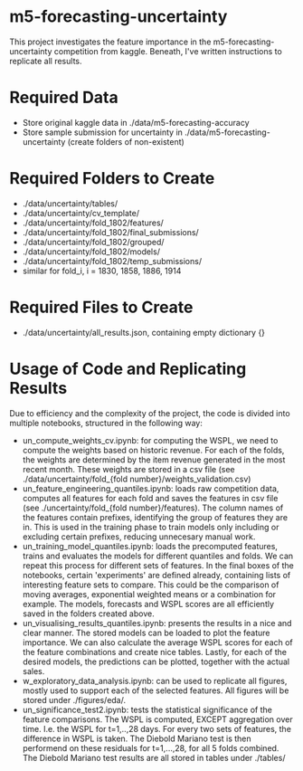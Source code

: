 # m5-forecasting-uncertainty
This project investigates the feature importance in the m5-forecasting-uncertainty competition from kaggle. Beneath, I've written instructions to replicate all results.

# Required Data
- Store original kaggle data in ./data/m5-forecasting-accuracy 
- Store sample submission for uncertainty in ./data/m5-forecasting-uncertainty
(create folders of non-existent)

# Required Folders to Create
- ./data/uncertainty/tables/
- ./data/uncertainty/cv_template/
- ./data/uncertainty/fold_1802/features/
- ./data/uncertainty/fold_1802/final_submissions/
- ./data/uncertainty/fold_1802/grouped/
- ./data/uncertainty/fold_1802/models/
- ./data/uncertainty/fold_1802/temp_submissions/
- similar for fold_i, i = 1830, 1858, 1886, 1914

# Required Files to Create
- ./data/uncertainty/all_results.json, containing empty dictionary {}

# Usage of Code and Replicating Results
Due to efficiency and the complexity of the project, the code is divided into multiple notebooks, structured in the following way:
- un_compute_weights_cv.ipynb: for computing the WSPL, we need to compute the weights based on historic revenue. For each of the folds, the weights are determined by the item revenue generated in the most recent month. These weights are stored in a csv file (see ./data/uncertainty/fold_{fold number}/weights_validation.csv)
- un_feature_engineering_quantiles.ipynb: loads raw competition data, computes all features for each fold and saves the features in csv file (see ./uncertainty/fold_{fold number}/features). The column names of the features contain prefixes, identifying the group of features they are in. This is used in the training phase to train models only including or excluding certain prefixes, reducing unnecesary manual work.
- un_training_model_quantiles.ipynb: loads the precomputed features, trains and evaluates the models for different quantiles and folds. We can repeat this process for different sets of features. In the final boxes of the notebooks, certain 'experiments' are defined already, containing lists of interesting feature sets to compare. This could be the comparison of moving averages, exponential weighted means or a combination for example. The models, forecasts and WSPL scores are all efficiently saved in the folders created above.
- un_visualising_results_quantiles.ipynb: presents the results in a nice and clear manner. The stored models can be loaded to plot the feature importance. We can also calculate the average WSPL scores for each of the feature combinations and create nice tables. Lastly, for each of the desired models, the predictions can be plotted, together with the actual sales.
- w_exploratory_data_analysis.ipynb: can be used to replicate all figures, mostly used to support each of the selected features. All figures will be stored under ./figures/eda/.
- un_significance_test2.ipynb: tests the statistical significance of the feature comparisons. The WSPL is computed, EXCEPT aggregation over time. I.e. the WSPL for t=1,..,28 days. For every two sets of features, the difference in WSPL is taken. The Diebold Mariano test is then performend on these residuals for t=1,...,28, for all 5 folds combined. The Diebold Mariano test results are all stored in tables under ./tables/